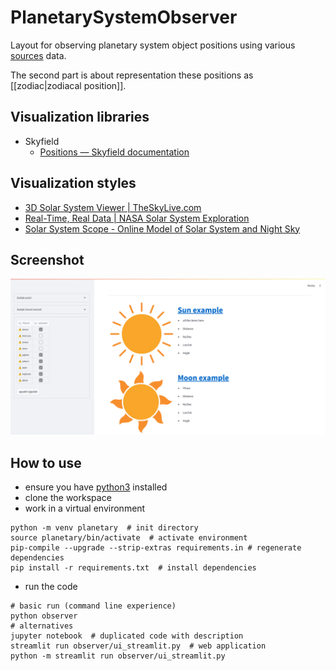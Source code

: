 # PlanetarySystemObserver

Layout for observing planetary system object positions using various [sources](./sources.md) data.

The second part is about representation these positions as [[zodiac|zodiacal position]].

## Visualization libraries

- Skyfield
    - [Positions — Skyfield documentation](https://rhodesmill.org/skyfield/positions.html)

## Visualization styles

- [3D Solar System Viewer | TheSkyLive.com](https://theskylive.com/3dsolarsystem)
- [Real-Time, Real Data | NASA Solar System Exploration](https://solarsystem.nasa.gov/resources/2515/real-time-real-data/)
- [Solar System Scope - Online Model of Solar System and Night Sky](https://www.solarsystemscope.com/)

## Screenshot

![screenshot](./screenshot.png)

## How to use

- ensure you have [python3](https://www.python.org/downloads/) installed
- clone the workspace
- work in a virtual environment

```shell
python -m venv planetary  # init directory
source planetary/bin/activate  # activate environment
pip-compile --upgrade --strip-extras requirements.in # regenerate dependencies
pip install -r requirements.txt  # install dependencies
```

- run the code

```shell
# basic run (command line experience)
python observer
# alternatives
jupyter notebook  # duplicated code with description
streamlit run observer/ui_streamlit.py  # web application
python -m streamlit run observer/ui_streamlit.py
```

